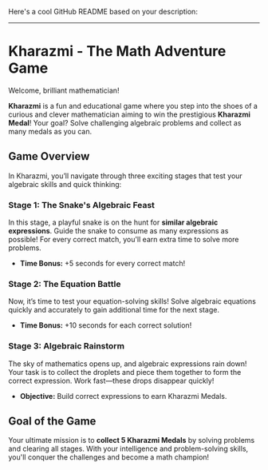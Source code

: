 Here's a cool GitHub README based on your description:

---

# Kharazmi - The Math Adventure Game

Welcome, brilliant mathematician!

**Kharazmi** is a fun and educational game where you step into the shoes of a curious and clever mathematician aiming to win the prestigious **Kharazmi Medal**! Your goal? Solve challenging algebraic problems and collect as many medals as you can.

## Game Overview

In Kharazmi, you’ll navigate through three exciting stages that test your algebraic skills and quick thinking:

### Stage 1: The Snake's Algebraic Feast
In this stage, a playful snake is on the hunt for **similar algebraic expressions**. Guide the snake to consume as many expressions as possible! For every correct match, you'll earn extra time to solve more problems.  
- **Time Bonus:** +5 seconds for every correct match!

### Stage 2: The Equation Battle
Now, it’s time to test your equation-solving skills! Solve algebraic equations quickly and accurately to gain additional time for the next stage.  
- **Time Bonus:** +10 seconds for each correct solution!

### Stage 3: Algebraic Rainstorm
The sky of mathematics opens up, and algebraic expressions rain down! Your task is to collect the droplets and piece them together to form the correct expression. Work fast—these drops disappear quickly!  
- **Objective:** Build correct expressions to earn Kharazmi Medals.

## Goal of the Game
Your ultimate mission is to **collect 5 Kharazmi Medals** by solving problems and clearing all stages. With your intelligence and problem-solving skills, you'll conquer the challenges and become a math champion!

 
